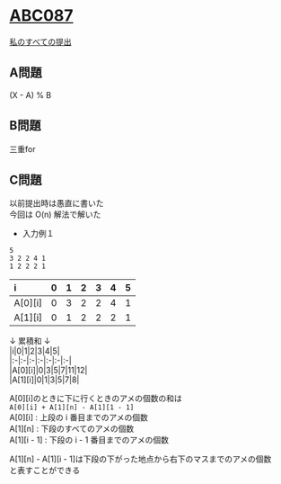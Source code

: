 # [ABC087](https://beta.atcoder.jp/contests/abc087)  
[私のすべての提出](https://beta.atcoder.jp/contests/abc087/submissions?f.Task=&f.Language=&f.Status=&f.User=tokizo)  
  
## A問題  
(X - A) % B  
  
## B問題  
三重for  
  
## C問題  
以前提出時は愚直に書いた  
今回は O(n) 解法で解いた  
  
- 入力例１  
```  
5  
3 2 2 4 1  
1 2 2 2 1  
```  
  
|i|0|1|2|3|4|5|  
|:-|:-|:-|:-|:-|:-|:-|  
|A[0][i]|0|3|2|2|4|1|  
|A[1][i]|0|1|2|2|2|1|  
  
  
↓ 累積和 ↓  
|i|0|1|2|3|4|5|  
|:-|:-|:-|:-|:-|:-|:-|  
|A[0][i]|0|3|5|7|11|12|  
|A[1][i]|0|1|3|5|7|8|  
  
A[0][i]のときに下に行くときのアメの個数の和は  
`A[0][i] + A[1][n] - A[1][1 - 1]`  
A[0][i]     : 上段の i 番目までのアメの個数  
A[1][n]     : 下段のすべてのアメの個数  
A[1][i - 1] : 下段の i - 1 番目までのアメの個数  
  
A[1][n] - A[1][i - 1]は下段の下がった地点から右下のマスまでのアメの個数  
と表すことができる  